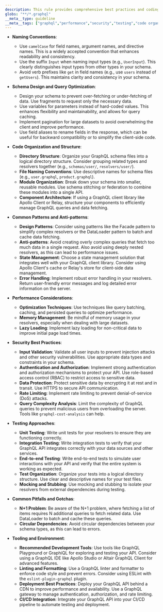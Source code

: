 ```yaml
---
description: This rule provides comprehensive best practices and coding standards for GraphQL development, covering code organization, performance, security, testing, and common pitfalls.
globs: "**/*.graphql"
__meta__type: guideline
__meta__tags: ["graphql","performance","security","testing","code organization"]
---
```

- **Naming Conventions**:
  - Use `camelCase` for field names, argument names, and directive names. This is a widely accepted convention that enhances readability and consistency.
  - Use the suffix `Input` when naming input types (e.g., `UserInput`). This clearly distinguishes input types from other types in your schema.
  - Avoid verb prefixes like `get` in field names (e.g., use `users` instead of `getUsers`). This maintains clarity and consistency in your schema.

- **Schema Design and Query Optimization**:
  - Design your schema to prevent over-fetching or under-fetching of data. Use fragments to request only the necessary data.
  - Use variables for parameters instead of hard-coded values. This enhances flexibility and maintainability, and allows for query caching.
  - Implement pagination for large datasets to avoid overwhelming the client and improve performance.
  - Use field aliases to rename fields in the response, which can be useful for backward compatibility or to simplify the client-side code.

- **Code Organization and Structure**:
  - **Directory Structure**: Organize your GraphQL schema files into a logical directory structure.  Consider grouping related types and resolvers together (e.g., `schemas/user/`, `resolvers/user/`).
  - **File Naming Conventions**: Use descriptive names for schema files (e.g., `user.graphql`, `product.graphql`).
  - **Module Organization**:  Break down your schema into smaller, reusable modules. Use schema stitching or federation to combine these modules into a single API.
  - **Component Architecture**: If using a GraphQL client library like Apollo Client or Relay, structure your components to efficiently manage GraphQL queries and data fetching.

- **Common Patterns and Anti-patterns**:
  - **Design Patterns**: Consider using patterns like the Facade pattern to simplify complex resolvers or the DataLoader pattern to batch and cache data fetching.
  - **Anti-patterns**: Avoid creating overly complex queries that fetch too much data in a single request.  Also avoid using deeply nested resolvers, as this can lead to performance issues.
  - **State Management**:  Choose a state management solution that integrates well with your GraphQL client library.  Consider using Apollo Client's cache or Relay's store for client-side data management.
  - **Error Handling**: Implement robust error handling in your resolvers.  Return user-friendly error messages and log detailed error information on the server.

- **Performance Considerations**:
  - **Optimization Techniques**: Use techniques like query batching, caching, and persisted queries to optimize performance.
  - **Memory Management**: Be mindful of memory usage in your resolvers, especially when dealing with large datasets.
  - **Lazy Loading**: Implement lazy loading for non-critical data to improve initial page load times.

- **Security Best Practices**:
  - **Input Validation**: Validate all user inputs to prevent injection attacks and other security vulnerabilities. Use appropriate data types and constraints in your schema.
  - **Authentication and Authorization**: Implement strong authentication and authorization mechanisms to protect your API. Use role-based access control (RBAC) to restrict access to sensitive data.
  - **Data Protection**: Protect sensitive data by encrypting it at rest and in transit. Use HTTPS to secure API communication.
  - **Rate Limiting**: Implement rate limiting to prevent denial-of-service (DoS) attacks.
  - **Query Complexity Analysis**: Limit the complexity of GraphQL queries to prevent malicious users from overloading the server. Tools like `graphql-cost-analysis` can help.

- **Testing Approaches**:
  - **Unit Testing**: Write unit tests for your resolvers to ensure they are functioning correctly.
  - **Integration Testing**:  Write integration tests to verify that your GraphQL API integrates correctly with your data sources and other services.
  - **End-to-end Testing**:  Write end-to-end tests to simulate user interactions with your API and verify that the entire system is working as expected.
  - **Test Organization**: Organize your tests into a logical directory structure. Use clear and descriptive names for your test files.
  - **Mocking and Stubbing**: Use mocking and stubbing to isolate your resolvers from external dependencies during testing.

- **Common Pitfalls and Gotchas**:
  - **N+1 Problem**: Be aware of the N+1 problem, where fetching a list of items requires N additional queries to fetch related data. Use DataLoader to batch and cache these queries.
  - **Circular Dependencies**: Avoid circular dependencies between your schema types, as this can lead to errors.

- **Tooling and Environment**:
  - **Recommended Development Tools**: Use tools like GraphQL Playground or GraphiQL for exploring and testing your API. Consider using a GraphQL IDE like Apollo Studio or Altair GraphQL Client for advanced features.
  - **Linting and Formatting**: Use a GraphQL linter and formatter to enforce code style and prevent errors.  Consider using ESLint with the `eslint-plugin-graphql` plugin.
  - **Deployment Best Practices**:  Deploy your GraphQL API behind a CDN to improve performance and availability.  Use a GraphQL gateway to manage authentication, authorization, and rate limiting.
  - **CI/CD Integration**: Integrate your GraphQL API into your CI/CD pipeline to automate testing and deployment.
